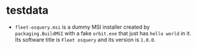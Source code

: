 # testdata

- `fleet-osquery.msi` is a dummy MSI installer created by `packaging.BuildMSI` with a fake `orbit.exe` that just has `hello world` in it. Its software title is `Fleet osquery` and its version is `1.0.0`.